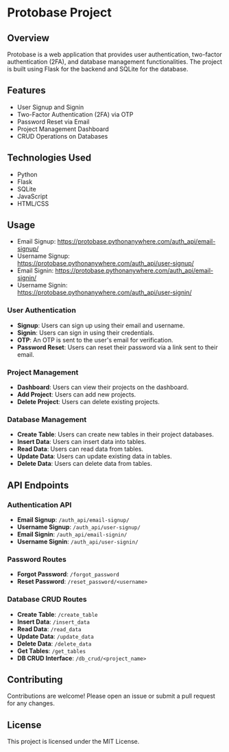 # Protobase Project

## Overview
Protobase is a web application that provides user authentication, two-factor authentication (2FA), and database management functionalities. The project is built using Flask for the backend and SQLite for the database.

## Features
- User Signup and Signin
- Two-Factor Authentication (2FA) via OTP
- Password Reset via Email
- Project Management Dashboard
- CRUD Operations on Databases

## Technologies Used
- Python
- Flask
- SQLite
- JavaScript
- HTML/CSS

## Usage
- Email Signup: https://protobase.pythonanywhere.com/auth_api/email-signup/
- Username Signup: https://protobase.pythonanywhere.com/auth_api/user-signup/
- Email Signin: https://protobase.pythonanywhere.com/auth_api/email-signin/
- Username Signin: https://protobase.pythonanywhere.com/auth_api/user-signin/

### User Authentication
- **Signup**: Users can sign up using their email and username.
- **Signin**: Users can sign in using their credentials.
- **OTP**: An OTP is sent to the user's email for verification.
- **Password Reset**: Users can reset their password via a link sent to their email.

### Project Management
- **Dashboard**: Users can view their projects on the dashboard.
- **Add Project**: Users can add new projects.
- **Delete Project**: Users can delete existing projects.

### Database Management
- **Create Table**: Users can create new tables in their project databases.
- **Insert Data**: Users can insert data into tables.
- **Read Data**: Users can read data from tables.
- **Update Data**: Users can update existing data in tables.
- **Delete Data**: Users can delete data from tables.

## API Endpoints

### Authentication API
- **Email Signup**: `/auth_api/email-signup/`
- **Username Signup**: `/auth_api/user-signup/`
- **Email Signin**: `/auth_api/email-signin/`
- **Username Signin**: `/auth_api/user-signin/`

### Password Routes
- **Forgot Password**: `/forgot_password`
- **Reset Password**: `/reset_password/<username>`

### Database CRUD Routes
- **Create Table**: `/create_table`
- **Insert Data**: `/insert_data`
- **Read Data**: `/read_data`
- **Update Data**: `/update_data`
- **Delete Data**: `/delete_data`
- **Get Tables**: `/get_tables`
- **DB CRUD Interface**: `/db_crud/<project_name>`

## Contributing
Contributions are welcome! Please open an issue or submit a pull request for any changes.

## License
This project is licensed under the MIT License.